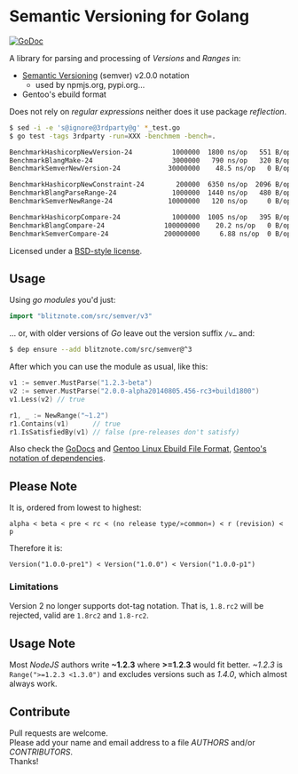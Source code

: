 Semantic Versioning for Golang
==============================

[![GoDoc](https://godoc.org/github.com/wmark/semver?status.png)](https://godoc.org/github.com/wmark/semver)

A library for parsing and processing of *Versions* and *Ranges* in:

* [Semantic Versioning](http://semver.org/) (semver) v2.0.0 notation
  * used by npmjs.org, pypi.org…
* Gentoo's ebuild format

Does not rely on *regular expressions* neither does it use package *reflection*.

```bash
$ sed -i -e 's@ignore@3rdparty@g' *_test.go
$ go test -tags 3rdparty -run=XXX -benchmem -bench=.

BenchmarkHashicorpNewVersion-24          1000000  1800 ns/op   551 B/op   5 allocs/op
BenchmarkBlangMake-24                    3000000   790 ns/op   320 B/op   5 allocs/op
BenchmarkSemverNewVersion-24            30000000    48.5 ns/op   0 B/op   0 allocs/op ←

BenchmarkHashicorpNewConstraint-24        200000  6350 ns/op  2096 B/op  18 allocs/op
BenchmarkBlangParseRange-24              1000000  1440 ns/op   480 B/op  13 allocs/op
BenchmarkSemverNewRange-24              10000000   120 ns/op     0 B/op   0 allocs/op ←

BenchmarkHashicorpCompare-24             1000000  1005 ns/op   395 B/op  12 allocs/op
BenchmarkBlangCompare-24               100000000    20.2 ns/op   0 B/op   0 allocs/op
BenchmarkSemverCompare-24              200000000     6.88 ns/op  0 B/op   0 allocs/op ←

```

Licensed under a [BSD-style license](LICENSE).

Usage
-----

Using _go modules_ you'd just:

```go
import "blitznote.com/src/semver/v3"
```

… or, with older versions of _Go_ leave out the version suffix `/v…` and:

```bash
$ dep ensure --add blitznote.com/src/semver@^3
```

After which you can use the module as usual, like this:

```go
v1 := semver.MustParse("1.2.3-beta")
v2 := semver.MustParse("2.0.0-alpha20140805.456-rc3+build1800")
v1.Less(v2) // true

r1, _ := NewRange("~1.2")
r1.Contains(v1)      // true
r1.IsSatisfiedBy(v1) // false (pre-releases don't satisfy)
```

Also check the [GoDocs](https://godoc.org/blitznote.com/src/semver)
and [Gentoo Linux Ebuild File Format](http://devmanual.gentoo.org/ebuild-writing/file-format/),
[Gentoo's notation of dependencies](http://devmanual.gentoo.org/general-concepts/dependencies/).

Please Note
-----------

It is, ordered from lowest to highest:

    alpha < beta < pre < rc < (no release type/»common«) < r (revision) < p

Therefore it is:

    Version("1.0.0-pre1") < Version("1.0.0") < Version("1.0.0-p1")

### Limitations

Version 2 no longer supports dot-tag notation.
That is, `1.8.rc2` will be rejected, valid are `1.8rc2` and `1.8-rc2`.

Usage Note
----------

Most *NodeJS* authors write **~1.2.3** where **>=1.2.3** would fit better.
*~1.2.3* is ```Range(">=1.2.3 <1.3.0")``` and excludes versions such as *1.4.0*,
which almost always work.

Contribute
----------

Pull requests are welcome.  
Please add your name and email address to a file *AUTHORS* and/or *CONTRIBUTORS*.  
Thanks!
